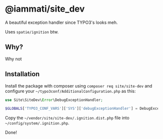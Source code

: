 # @iammati/site_dev

A beautiful exception handler since TYPO3's looks meh.

Uses `spatie/ignition` btw.

## Why?

Why not

## Installation

Install the package with composer using `composer req site/site-dev` and configure your `~/typo3conf/AdditionalConfiguration.php` as this:

```php
use Site\SiteDev\Error\DebugExceptionHandler;

$GLOBALS['TYPO3_CONF_VARS']['SYS']['debugExceptionHandler'] = DebugExceptionHandler::class;
```

Copy the `~/vendor/site/site-dev/.ignition.dist.php` file into `~/config/system/.ignition.php`.

Done!
